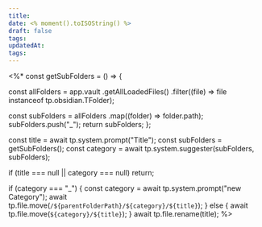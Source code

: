 ```yaml
---
title: 
date: <% moment().toISOString() %>
draft: false
tags: 
updatedAt: 
tags:
---
```

<%*
const getSubFolders = () => {

const allFolders = app.vault
.getAllLoadedFiles()
.filter((file) => file instanceof tp.obsidian.TFolder);

const subFolders = allFolders
.map((folder) => folder.path);
    subFolders.push("_");
    return subFolders;
};

const title = await tp.system.prompt("Title");
const subFolders = getSubFolders();
const category = await tp.system.suggester(subFolders, subFolders);

if (title === null || category === null) return;

if (category === "\_") {
	const category = await tp.system.prompt("new Category");
	await tp.file.move(`/${parentFolderPath}/${category}/${title}`);
} else {
	await tp.file.move(`${category}/${title}`);
}
await tp.file.rename(title);
%>